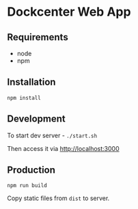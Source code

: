 # Dockcenter Web App

## Requirements

* node
* npm

## Installation
`npm install`

## Development
To start dev server - `./start.sh`

Then access it via [http://localhost:3000](http://localhost:3000)

## Production
`npm run build`

Copy static files from `dist` to server.